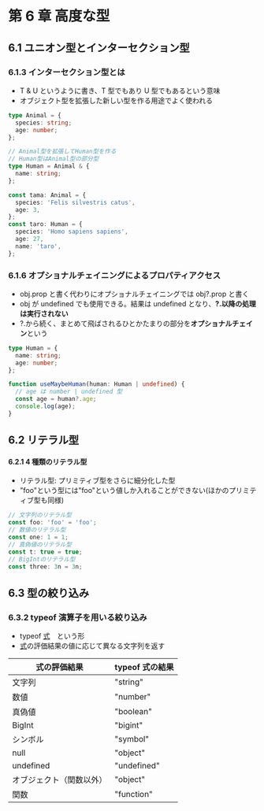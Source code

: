 # 第 6 章 高度な型

## 6.1 ユニオン型とインターセクション型

### 6.1.3 インターセクション型とは

- T & U というように書き、T 型でもあり U 型でもあるという意味
- オブジェクト型を拡張した新しい型を作る用途でよく使われる

```ts
type Animal = {
  species: string;
  age: number;
};

// Animal型を拡張してHuman型を作る
// Human型はAnimal型の部分型
type Human = Animal & {
  name: string;
};

const tama: Animal = {
  species: 'Felis silvestris catus',
  age: 3,
};
const taro: Human = {
  species: 'Homo sapiens sapiens',
  age: 27,
  name: 'taro',
};
```

### 6.1.6 オプショナルチェイニングによるプロパティアクセス

- obj.prop と書く代わりにオプショナルチェイニングでは obj?.prop と書く
- obj が undefined でも使用できる。結果は undefined となり、**?.以降の処理は実行されない**
- ?.から続く、まとめて飛ばされるひとかたまりの部分を**オプショナルチェイン**という

```ts
type Human = {
  name: string;
  age: number;
};

function useMaybeHuman(human: Human | undefined) {
  // age は number | undefined 型
  const age = human?.age;
  console.log(age);
}
```

## 6.2 リテラル型

#### 6.2.1 4 種類のリテラル型

- リテラル型: プリミティブ型をさらに細分化した型
- "foo"という型には"foo"という値しか入れることができない(ほかのプリミティブ型も同様)

```ts
// 文字列のリテラル型
const foo: 'foo' = 'foo';
// 数値のリテラル型
const one: 1 = 1;
// 真偽値のリテラル型
const t: true = true;
// BigIntのリテラル型
const three: 3n = 3n;
```

## 6.3 型の絞り込み

### 6.3.2 typeof 演算子を用いる絞り込み

- typeof <ins>式</ins>　という形
- <ins>式</ins>の評価結果の値に応じて異なる文字列を返す

| 式の評価結果             | typeof 式の結果 |
| ------------------------ | --------------- |
| 文字列                   | "string"        |
| 数値                     | "number"        |
| 真偽値                   | "boolean"       |
| BigInt                   | "bigint"        |
| シンボル                 | "symbol"        |
| null                     | "object"        |
| undefined                | "undefined"     |
| オブジェクト（関数以外） | "object"        |
| 関数                     | "function"      |
